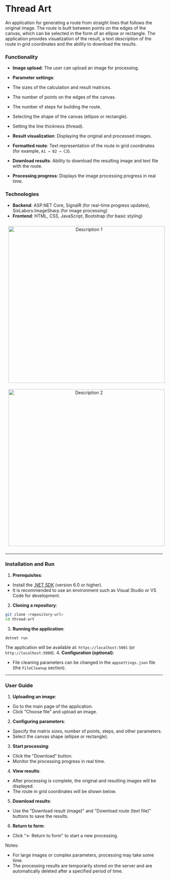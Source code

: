 # Thread Art

An application for generating a route from straight lines that follows the original image.
The route is built between points on the edges of the canvas, which can be selected in the form of an ellipse or rectangle.
The application provides visualization of the result, a text description of the route in grid coordinates and the ability to download the results.

### Functionality
- **Image upload**: The user can upload an image for processing.
- **Parameter settings**:

- The sizes of the calculation and result matrices.
- The number of points on the edges of the canvas.
- The number of steps for building the route.
- Selecting the shape of the canvas (ellipse or rectangle).
- Setting the line thickness (thread).
- **Result visualization**: Displaying the original and processed images.
- **Formatted route**: Text representation of the route in grid coordinates (for example, `A1 → B2 → C3`).
- **Download results**: Ability to download the resulting image and text file with the route.
- **Processing progress**: Displays the image processing progress in real time.

### Technologies
- **Backend**: ASP.NET Core, SignalR (for real-time progress updates), SixLabors.ImageSharp (for image processing)
- **Frontend**: HTML, CSS, JavaScript, Bootstrap (for basic styling)

<div style="text-align: center;">
<img src="_/2.png" alt="Description 1" style="height: 500px; margin: 10px;">
<img src="_/1.png" alt="Description 2" style="height: 500px; margin: 10px;">
</div>

---
### Installation and Run

1. **Prerequisites**:
- Install the [.NET SDK](https://dotnet.microsoft.com/download) (version 6.0 or higher).
- It is recommended to use an environment such as Visual Studio or VS Code for development.
2. **Cloning a repository**:
```bash
git clone <repository-url>
cd thread-art
```
3. **Running the application**:
```bash
dotnet run
```
The application will be available at: `https://localhost:5001` (or `http://localhost:5000`).
4. **Configuration (optional)**:
- File cleaning parameters can be changed in the `appsettings.json` file (the `FileCleanup` section).

---
### User Guide

1. **Uploading an image**:
- Go to the main page of the application.
- Click "Choose file" and upload an image.
2. **Configuring parameters**:
- Specify the matrix sizes, number of points, steps, and other parameters.
- Select the canvas shape (ellipse or rectangle).
3. **Start processing**:
- Click the "Download" button.
- Monitor the processing progress in real time.
4. **View results**:
- After processing is complete, the original and resulting images will be displayed.
- The route in grid coordinates will be shown below.
5. **Download results**:
- Use the "Download result (image)" and "Download route (text file)" buttons to save the results.
6. **Return to form**:
- Click "← Return to form" to start a new processing.

Notes:
- For large images or complex parameters, processing may take some time.
- The processing results are temporarily stored on the server and are automatically deleted after a specified period of time.
